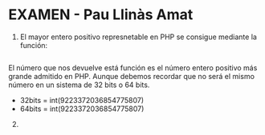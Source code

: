 # EXAMEN - Pau Llinàs Amat

1. El mayor entero positivo represnetable en PHP se consigue mediante la función: 
```PHP_INT_MAX (int)
```
El número que nos devuelve está función es el número entero positivo más grande admitido en PHP. Aunque debemos recordar que no será el mismo número en un sistema de 32 bits o 64 bits.
- 32bits = int(9223372036854775807)
- 64bits = int(9223372036854775807)

2. 